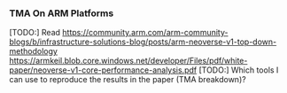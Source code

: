 ### TMA On ARM Platforms

[TODO:] Read 
https://community.arm.com/arm-community-blogs/b/infrastructure-solutions-blog/posts/arm-neoverse-v1-top-down-methodology
https://armkeil.blob.core.windows.net/developer/Files/pdf/white-paper/neoverse-v1-core-performance-analysis.pdf
[TODO:] Which tools I can use to reproduce the results in the paper (TMA breakdown)?